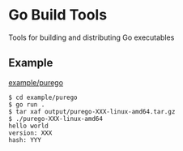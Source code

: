 # Go Build Tools

Tools for building and distributing Go executables

## Example

[example/purego](./example/purego)

```
$ cd example/purego
$ go run .
$ tar xaf output/purego-XXX-linux-amd64.tar.gz
$ ./purego-XXX-linux-amd64
hello world
version: XXX
hash: YYY
```
